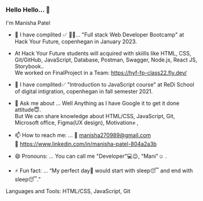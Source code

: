 ### Hello Hello... 👋

I'm Manisha Patel 

- 🔭 I have complited :white_check_mark: :muscle::muscle:... "Full stack Web Developer Bootcamp" at Hack Your Future, copenhegan in January 2023.<br>
- At Hack Your Future students will acquired with skiills like HTML, CSS, Git/GitHub, JavaScript, Database, Postman, Swagger, Node.js, React JS, Storybook..<br>
We worked on FinalProject in a Team: https://hyf-fp-class22.fly.dev/

- 🌱 I have complited:white_check_mark:  "Introduction to JavaScript course" at ReDi School of digital intigration, copenhegan in fall semester 2021.

- 💬 Ask me about ... Well Anything as I have Google it to get it done attitude:innocent:.<br>
                     But We can share knowledge about HTML/CSS, JavaScript, Git, Microsoft office, Figma(UX design), Motivation:fist: , 
                     
- 📫 How to reach me: ... :email: manisha270989@gmail.com <br>
                          :link: https://www.linkedin.com/in/manisha-patel-804a2a3b
                        
- 😄 Pronouns: ... You can call me "Developer":computer::wink:,  "Mani":relaxed: .

- ⚡ Fun fact: ...  “My perfect day:sunrise: would start with sleep:sleeping: and end with sleep:sleeping:.”


Languages and Tools:  HTML/CSS, JavaScript, Git


